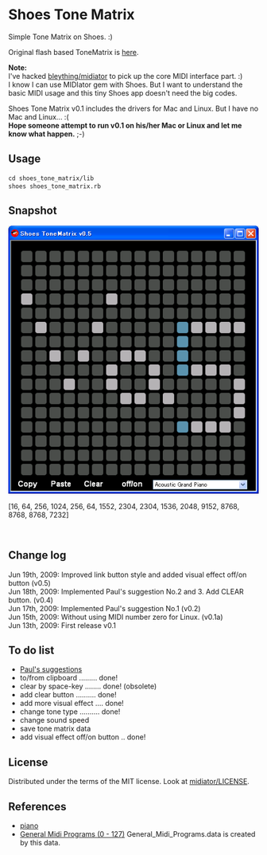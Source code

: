 Shoes Tone Matrix
=================

Simple Tone Matrix on Shoes. :)

Original flash based ToneMatrix is [here](http://lab.andre-michelle.com/tonematrix).


**Note:**   
I've hacked [bleything/midiator](http://github.com/bleything/midiator/tree/master) to pick up the core MIDI interface part. :)   
I know I can use MIDIator gem with Shoes. But I want to understand the basic MIDI usage and this tiny Shoes app doesn't need the big codes.

Shoes Tone Matrix v0.1 includes the drivers for Mac and Linux. But I have no Mac and Linux... :(   
**Hope someone attempt to run v0.1 on his/her Mac or Linux and let me know what happen.** ;-)


Usage
-----

	cd shoes_tone_matrix/lib
	shoes shoes_tone_matrix.rb


Snapshot
--------
![shoes\_tone\_matrix\_snapshot.png](http://github.com/ashbb/shoes_tone_matrix/raw/master/shoes_tone_matrix_snapshot.png)

[16, 64, 256, 1024, 256, 64, 1552, 2304, 2304, 1536, 2048, 9152, 8768, 8768, 8768, 7232]

<br>

Change log
----------
Jun 19th, 2009: Improved link button style and added visual effect off/on button (v0.5)   
Jun 18th, 2009: Implemented Paul's suggestion No.2 and 3. Add CLEAR button. (v0.4)   
Jun 17th, 2009: Implemented Paul's suggestion No.1 (v0.2)   
Jun 15th, 2009: Without using MIDI number zero for Linux. (v0.1a)   
Jun 13th, 2009: First release v0.1


To do list
----------

- [Paul's suggestions](http://github.com/ashbb/shoes_tone_matrix/tree/master/pauls_suggestions.md)
- to/from clipboard ......... done!
- clear by space-key ........ done! (obsolete)
- add clear button .......... done!
- add more visual effect .... done!
- change tone type .......... done!
- change sound speed
- save tone matrix data
- add visual effect off/on button .. done!


License
-------
Distributed under the terms of the MIT license.
Look at [midiator/LICENSE](http://github.com/bleything/midiator/tree/master/LICENSE).


References
----------

- [piano](http://github.com/ashbb/piano/tree/master)
- [General Midi Programs (0 - 127)](http://www.ec.vanderbilt.edu/computermusic/musc216site/GM.Programs.html)
  General_Midi_Programs.data is created by this data.
